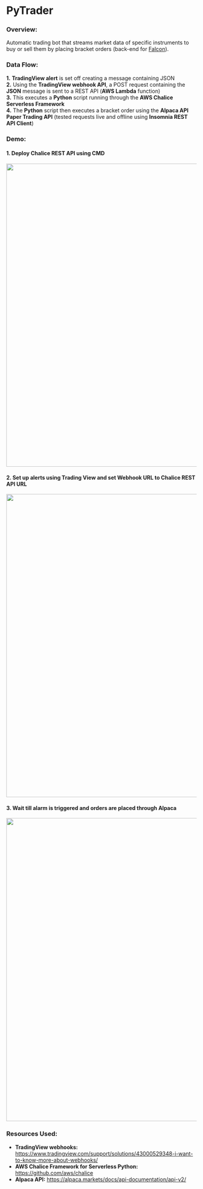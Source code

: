 # PyTrader
### Overview:
Automatic trading bot that streams market data of specific instruments to buy or sell them by placing bracket orders (back-end for <a href="https://github.com/MousaZourob/Falcon">Falcon</a>). 

### Data Flow:
**1.** **TradingView alert** is set off creating a message containing JSON 
<br />
**2.** Using the **TradingView webhook API**, a POST request containing the **JSON** message is sent to a REST API (**AWS Lambda** function) 
<br />
**3.** This executes a **Python** script running through the **AWS Chalice Serverless Framework** 
<br />
**4.** The **Python** script then executes a bracket order using the **Alpaca API Paper Trading API** (tested requests live and offline using **Insomnia REST API Client**)

### Demo:
#### 1. Deploy Chalice REST API using CMD
<img src="https://user-images.githubusercontent.com/66835262/89742956-abb04300-da6c-11ea-949a-99d3a8325219.png" width="800px">

<br />

#### 2. Set up alerts using Trading View and set Webhook URL to Chalice REST API URL
<img src="https://user-images.githubusercontent.com/66835262/89742871-bc13ee00-da6b-11ea-9d8c-ee2e4bcfa645.png" width="800px">

<br />

#### 3. Wait till alarm is triggered and orders are placed through Alpaca
<img src="https://user-images.githubusercontent.com/66835262/89742880-d948bc80-da6b-11ea-90c3-58d0c3d9cfc7.png" width="800px">

### Resources Used: 
* **TradingView webhooks:** https://www.tradingview.com/support/solutions/43000529348-i-want-to-know-more-about-webhooks/
* **AWS Chalice Framework for Serverless Python:** https://github.com/aws/chalice
* **Alpaca API:** https://alpaca.markets/docs/api-documentation/api-v2/
